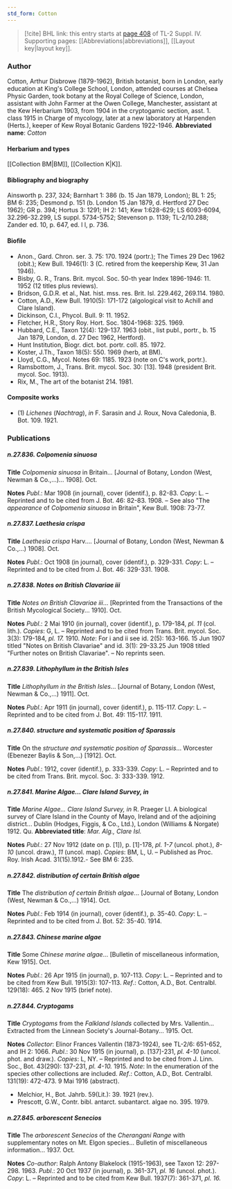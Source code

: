 ```yaml
---
std_form: Cotton
---
```


> [!cite] BHL link: this entry starts at [page 408](https://www.biodiversitylibrary.org/page/33266085) of TL-2 Suppl. IV.
> Supporting pages: [[Abbreviations|abbreviations]], [[Layout key|layout key]].

### Author

Cotton, Arthur Disbrowe (1879-1962), British botanist, born in London, early education at King's College School, London, attended courses at Chelsea Physic Garden, took botany at the Royal College of Science, London, assistant with John Farmer at the Owen College, Manchester, assistant at the Kew Herbarium 1903, from 1904 in the cryptogamic section, asst. 1. class 1915 in Charge of mycology, later at a new laboratory at Harpenden (Herts.), keeper of Kew Royal Botanic Gardens 1922-1946. 
**Abbreviated name**: *Cotton*

#### Herbarium and types

[[Collection BM|BM]], [[Collection K|K]].

#### Bibliography and biography

Ainsworth p. 237, 324; Barnhart 1: 386 (b. 15 Jan 1879, London); BL 1: 25; BM 6: 235; Desmond p. 151 (b. London 15 Jan 1879, d. Hertford 27 Dec 1962); GR p. 394; Hortus 3: 1291; IH 2: 141; Kew 1:628-629; LS 6093-6094, 32.296-32.299, LS suppl. 5734-5752; Stevenson p. 1139; TL-2/10.288; Zander ed. 10, p. 647, ed. l l, p. 736.

#### Biofile

- Anon., Gard. Chron. ser. 3. 75: 170. 1924 (portr.); The Times 29 Dec 1962 (obit.); Kew Bull. 1946(1): 3 (C. retired from the keepership Kew, 31 Jan 1946).
- Bisby, G. R., Trans. Brit. mycol. Soc. 50-th year Index 1896-1946: 11. 1952 (12 titles plus reviews).
- Bridson, G.D.R. et al., Nat. hist. mss. res. Brit. Isl. 229.462, 269.114. 1980.
- Cotton, A.D., Kew Bull. 1910(5): 171-172 (algological visit to Achill and Clare Island).
- Dickinson, C.I., Phycol. Bull. 9: 11. 1952.
- Fletcher, H.R., Story Roy. Hort. Soc. 1804-1968: 325. 1969.
- Hubbard, C.E., Taxon 12(4): 129-137. 1963 (obit., list publ., portr., b. 15 Jan 1879, London, d. 27 Dec 1962, Hertford).
- Hunt Institution, Biogr. dict. bot. portr. coll. 85. 1972.
- Koster, J.Th., Taxon 18(5): 550. 1969 (herb, at BM).
- Lloyd, C.G., Mycol. Notes 69: 1185. 1923 (note on C's work, portr.).
- Ramsbottom, J., Trans. Brit. mycol. Soc. 30: \[13\]. 1948 (president Brit. mycol. Soc. 1913).
- Rix, M., The art of the botanist 214. 1981.

#### Composite works

- (1) *Lichenes* (*Nachtrag*), *in* F. Sarasin and J. Roux, Nova Caledonia, B. Bot. 109. 1921.

### Publications

##### n.27.836. Colpomenia sinuosa

**Title**
*Colpomenia sinuosa* in Britain... \[Journal of Botany, London (West, Newman & Co.,...)... 1908\]. Oct.

**Notes**
*Publ*.: Mar 1908 (in journal), cover (identif.), p. 82-83. *Copy*: L. – Reprinted and to be cited from J. Bot. 46: 82-83. 1908. – See also "The *appearance* of *Colpomenia sinuosa* in Britain", Kew Bull. 1908: 73-77.

##### n.27.837. Laethesia crispa

**Title**
*Laethesia crispa* Harv.... \[Journal of Botany, London (West, Newman & Co.,...) 1908\]. Oct.

**Notes**
*Publ*.: Oct 1908 (in journal), cover (identif.), p. 329-331. *Copy*: L. – Reprinted and to be cited from J. Bot. 46: 329-331. 1908.

##### n.27.838. Notes on British Clavariae iii

**Title**
*Notes on British Clavariae iii*... \[Reprinted from the Transactions of the British Mycological Society... 1910\]. Oct.

**Notes**
*Publ*.: 2 Mai 1910 (in journal), cover (identif.), p. 179-184, *pl. 11* (col. lith.). *Copies*: G, L. – Reprinted and to be cited from Trans. Brit. mycol. Soc. 3(3): 179-184, *pl. 17.* 1910.
*Note*: For i and ii see id. 2(5): 163-166. 15 Jun 1907 titled "Notes on British Clavariae" and id. 3(1): 29-33.25 Jun 1908 titled "Further notes on British Clavariae". – No reprints seen.

##### n.27.839. Lithophyllum in the British Isles

**Title**
*Lithophyllum in the British Isles*... \[Journal of Botany, London (West, Newman & Co.,...) 1911\]. Oct.

**Notes**
*Publ*.: Apr 1911 (in journal), cover (identif.), p. 115-117. *Copy*: L. – Reprinted and to be cited from J. Bot. 49: 115-117. 1911.

##### n.27.840. structure and systematic position of Sparassis

**Title**
On the *structure and systematic position of Sparassis*... Worcester (Ebenezer Baylis & Son,...) \[1912\]. Oct.

**Notes**
*Publ*.: 1912, cover (identif.), p. 333-339. *Copy*: L. – Reprinted and to be cited from Trans. Brit. mycol. Soc. 3: 333-339. 1912.

##### n.27.841. Marine Algae... Clare Island Survey, in

**Title**
*Marine Algae... Clare Island Survey, in* R. Praeger LI. A biological survey of Clare Island in the County of Mayo, Ireland and of the adjoining district... Dublin (Hodges, Figgis, & Co., Ltd.), London (Williams & Norgate) 1912. Qu.
**Abbreviated title**: *Mar. Alg., Clare Isl.*

**Notes**
*Publ*.: 27 Nov 1912 (date on p. \[1\]), p. \[1\]-178, *pl. 1-7* (uncol. phot.), *8-10* (uncol. draw.), *11* (uncol. map). *Copies*: BM, L, U. – Published as Proc. Roy. Irish Acad. 31(15).1912.- See BM 6: 235.

##### n.27.842. distribution of certain British algae

**Title**
The *distribution of certain British algae*... \[Journal of Botany, London (West, Newman & Co.,...) 1914\]. Oct.

**Notes**
*Publ*.: Feb 1914 (in journal), cover (identif.), p. 35-40. *Copy*: L. – Reprinted and to be cited from J. Bot. 52: 35-40. 1914.

##### n.27.843. Chinese marine algae

**Title**
Some *Chinese marine algae*... \[Bulletin of miscellaneous information, Kew 1915\]. Oct.

**Notes**
*Publ*.: 26 Apr 1915 (in journal), p. 107-113. *Copy*: L. – Reprinted and to be cited from Kew Bull. 1915(3): 107-113.
*Ref*.: Cotton, A.D., Bot. Centralbl. 129(18): 465. 2 Nov 1915 (brief note).

##### n.27.844. Cryptogams

**Title**
*Cryptogams* from the *Falkland Islands* collected by Mrs. Vallentin... Extracted from the Linnean Society's Journal-Botany... 1915. Oct.

**Notes**
*Collector*: Elinor Frances Vallentin (1873-1924), see TL-2/6: 651-652, and IH 2: 1066.
*Publ*.: 30 Nov 1915 (in journal), p. \[137\]-231, *pl. 4-10* (uncol. phot. and draw.). *Copies*: L, NY. – Reprinted and to be cited from J. Linn. Soc., Bot. 43(290): 137-231, *pl. 4-10.* 1915.
*Note*: In the enumeration of the species other collections are included.
*Ref*.: Cotton, A.D., Bot. Centralbl. 131(19): 472-473. 9 Mai 1916 (abstract).
- Melchior, H., Bot. Jahrb. 59(Lit.): 39. 1921 (rev.).
- Prescott, G.W., Contr. bibl. antarct. subantarct. algae no. 395. 1979.

##### n.27.845. arborescent Senecios

**Title**
The *arborescent Senecios* of the *Cherangani Range* with supplementary notes on Mt. Elgon species... Bulletin of miscellaneous information... 1937. Oct.

**Notes**
*Co-author*: Ralph Antony Blakelock (1915-1963), see Taxon 12: 297-298. 1963.
*Publ*.: 20 Oct 1937 (in journal), p. 361-371, *pl. 16* (uncol. phot.). *Copy*: L. – Reprinted and to be cited from Kew Bull. 1937(7): 361-371, *pl. 16.*

